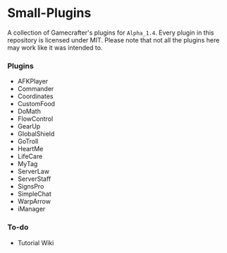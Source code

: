 # Small-Plugins
A collection of Gamecrafter's plugins for `Alpha_1.4`. Every plugin in this repository is licensed under MIT. Please note that
not all the plugins here may work like it was intended to.

### Plugins
* AFKPlayer
* Commander
* Coordinates
* CustomFood
* DoMath
* FlowControl
* GearUp
* GlobalShield
* GoTroll
* HeartMe
* LifeCare
* MyTag
* ServerLaw
* ServerStaff
* SignsPro
* SimpleChat
* WarpArrow
* iManager

### To-do
* Tutorial Wiki
